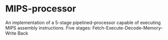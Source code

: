 # MIPS-processor
An implementation of a 5-stage pipelined-processor capable of executing MIPS assembly instructions.
Five stages: Fetch-Execute-Decode-Memory-Write Back
